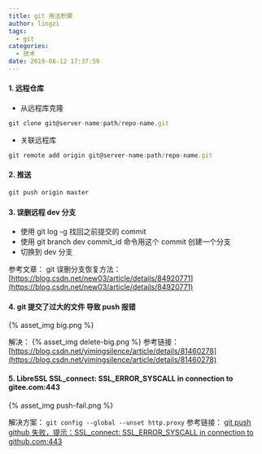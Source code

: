 ```yaml
---
title: git 用法积累
author: lingzi
tags:
  - git
categories:
  - 技术
date: 2019-08-12 17:37:59
---
```


#### 1. 远程仓库

- 从远程库克隆

```javascript
git clone git@server-name:path/repo-name.git
```

- 关联远程库

```javascript
git remote add origin git@server-name:path/repo-name.git
```

#### 2. 推送

```javascript
git push origin master
```

#### 3. 误删远程 dev 分支

- 使用 git log -g 找回之前提交的 commit
- 使用 git branch dev commit_id 命令用这个 commit 创建一个分支
- 切换到 dev 分支

参考文章：
git 误删分支恢复方法：[https://blog.csdn.net/new03/article/details/84920771](https://blog.csdn.net/new03/article/details/84920771)

#### 4. git 提交了过大的文件 导致 push 报错

{% asset_img big.png %}

解决：
{% asset_img delete-big.png %}
参考链接：[https://blog.csdn.net/yimingsilence/article/details/81460278](https://blog.csdn.net/yimingsilence/article/details/81460278)

#### 5. LibreSSL SSL_connect: SSL_ERROR_SYSCALL in connection to gitee.com:443

{% asset_img push-fail.png %}

解决方案：
`git config --global --unset http.proxy`
参考链接：
[git push github 失败，提示：SSL_connect: SSL_ERROR_SYSCALL in connection to github.com:443](https://blog.csdn.net/daerzei/article/details/79528153)
